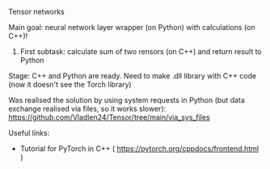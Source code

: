 Tensor networks

Main goal: neural network layer wrapper (on Python) with calculations (on C++)!

1) First subtask: calculate sum of two rensors (on C++) and return result to Python

Stage: C++ and Python are ready. Need to make .dll library with C++ code (now it doesn't see the Torch library)

Was realised the solution by using system requests in Python (but data exchange realised via files, so it works slower): https://github.com/Vladlen24/Tensor/tree/main/via_sys_files


Useful links:
* Tutorial for PyTorch in C++ ( https://pytorch.org/cppdocs/frontend.html )
